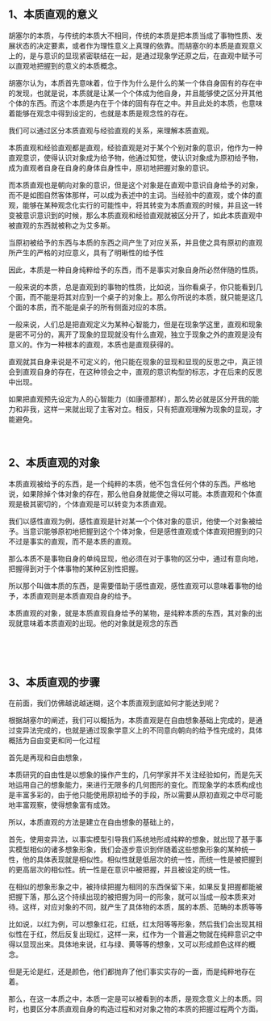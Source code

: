 <h2>1、本质直观的意义</h2><p>胡塞尔的本质，与传统的本质大不相同，传统的本质是把本质当成了事物性质、发展状态的决定要素，或者作为理性意义上真理的依靠。而胡塞尔的本质是直观意义上的，是与意识的显现紧密联结在一起，是通过现象学还原之后，在直观中赋予可以直观地把握到的意义的本质概念。</p><p>胡塞尔认为，本质首先意味着，位于作为什么是什么的某一个体自身固有的存在中的发现，也就是说，本质就是让某一个个体成为他自身，并且能够使之区分开其他个体的东西。而这个本质是内在于个体的固有存在之中。并且此处的本质，也意味着能够在观念中得到设定的，也就是本质是观念性的存在。</p><p>我们可以通过区分本质直观与经验直观的关系，来理解本质直观。</p><p>本质直观和经验直观都是直观，经验直观是对于某个个别对象的意识，他作为一种直观意识，使得认识对象成为给予物，他通过知觉，使认识对象成为原初给予物，成为直观者自身在自身的身体自身性中，原初地把握对象的意识。</p><p>而本质直观也是朝向对象的意识，但是这个对象是在直观中意识自身给予的对象，而不是如图自然客体那样，可以成为表述中的主词。当经验中的直观，或个体的直观，能够在某种观念化实行的可能性中，将其转变为本质直观的时候，并且这一转变被意识意识到的时候，那么本质直观和经验直观就被区分开了，如此本质直观中被直观的东西就被称之为艾多斯。</p><p>当原初被给予的东西与本质的东西之间产生了对应关系，并且使之具有原初的直观所产生的严格的对应意义，具有了明晰性的给予性</p><p>因此，本质是一种自身纯粹给予的东西，而不是事实对象自身所必然伴随的性质。</p><p>一般来说的本质，总是直观到的事物的性质，比如说，当你看桌子，你只能看到几个面，而不能是将其对应到一个桌子的对象上。那么你所说的本质，就只能是这几个面的本质，而不能是桌子的所有侧面对应的本质。</p><p>一般来说，人们总是把直观定义为某种心智能力，但是在现象学这里，直观和现象是密不可分的，离开了现象的显现就没有什么直观，独立于现象之外的直观是没有意义的。作为一种根本的直观，本质也是直观获得的。</p><p>直观就其自身来说是不可定义的，他只能在现象的显现和显现的反思之中，真正领会到直观自身的存在，在这种领会之中，直观的意识构型的标志，才在后来的反思中出现。</p><p>如果把直观预先设定为人的心智能力（如康德那样），那么势必就是区分开我的能力和非我，这样一来就出现了主客对立。相反，只有把直观理解为现象的显现，才能避免。</p><p class="ztext-empty-paragraph"><br/></p><h2>2、本质直观的对象</h2><p>本质直观被给予的东西，是一个纯粹的本质，他不包含任何个体的东西。严格地说，如果除掉个体对象的存在，那么他自身就能使之得以可能。本质直观和个体直观是极其密切的，个体直观是可以转变为本质直观。</p><p>我们以感性直观为例，感性直观是针对某一个个体对象的意识，他使一个对象被给予。当意识能够原初地把握到这个个体对象，但是感性直观或个体直观把握到的只不过是事实的直观，而不是本质的直观。</p><p>那么本质不是事物自身的单纯显现，他必须在对于事物的区分中，通过有意向地，把握得到对于个体事物的某种区别性把握。</p><p>所以那个叫做本质的东西，是需要借助于感性直观，感性直观可以意味着事物的给予，本质直观则是本质直观自身的给予。</p><p>本质直观的对象，就是本质直观自身给予的某物，是纯粹本质的东西，其对象的出现就意味着本质直观的出现。他的对象就是观念的东西</p><p class="ztext-empty-paragraph"><br/></p><p class="ztext-empty-paragraph"><br/></p><h2>3、本质直观的步骤</h2><p>在前面，我们仿佛越说越迷糊，这个本质直观到底如何才能达到呢？</p><p>根据胡塞尔的阐述，我们可以概括为，本质直观是在自由想象基础上完成的，是通过变异法完成的，也就是通过现象学意义上的不同意向朝向的给予性完成的，具体概括为自由变更和同一化过程</p><p>首先是再现和自由想象，</p><p>本质研究的自由性是以想象的操作产生的，几何学家并不关注经验如何，而是先天地运用自己的想象能力，来进行无限多的几何图形的变化。而现象学的本质构成也是丰富多彩的，由于他只能使用原初给予的手段，所以需要从原初直观之中尽可能地丰富观察，使得想象富有成效。</p><p>所以，本质直观的方法是建立在自由想象的基础上的，</p><p>首先，使用变异法，以事实模型引导我们系统地形成纯粹的想象，就出现了基于事实模型相似的诸多想象形象，我们会逐步意识到伴随着这些想象形象的某种统一性，他的具体表现就是相似性。相似性就是低层次的统一性，而统一性是被把握到的更高层次的相似性。统一性是在意识中被把握，并且被设定的统一性。</p><p>在相似的想象形象之中，被持续把握为相同的东西保留下来，如果反复把握都能被把握下落，那么这个持续出现的被把握为同一的形象，就可以当成一般本质来对待。这样，对应对象的不同，就产生了具体物的本质，属的本质、范畴的本质等等</p><p>比如说，以红为例，可以想象红花，红纸，红太阳等等形象，然后我们会出现其相似性在于红，然后反复出现红，这样一来，红作为一个普遍之物就在纯粹意识之中得以显现出来。具体地来说，红与绿、黄等等的想象，又可以形成颜色这样的概念。</p><p>但是无论是红，还是颜色，他们都抛弃了他们事实实存的一面，而是纯粹地存在着。</p><p>那么，在这一本质之中，本质一定是可以被看到的本质，是观念意义上的本质。同时，也要区分本质直观自身的构造过程和对对象之物的本质的把握过程两个方面。</p><p></p>
